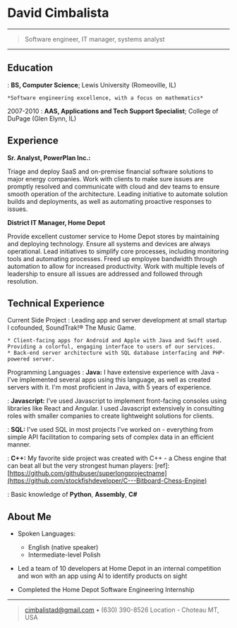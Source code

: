 David Cimbalista
============

----

>  Software engineer, IT manager, systems analyst

----

Education
---------

:   **BS, Computer Science**; Lewis University (Romeoville, IL)

    *Software engineering excellence, with a focus on mathematics*

2007-2010
:   **AAS, Applications and Tech Support Specialist**; College of DuPage (Glen Elynn, IL)

Experience
----------

**Sr. Analyst, PowerPlan Inc.:**

Triage and deploy SaaS and on-premise financial software
solutions to major energy companies. Work with clients to make
sure issues are promptly resolved and communicate with cloud
and dev teams to ensure smooth operation of the architecture.
Leading initiative to automate solution builds and deployments,
as well as automating proactive responses to issues.

**District IT Manager, Home Depot**

Provide excellent customer service to Home Depot stores by
maintaining and deploying technology. Ensure all systems and
devices are always operational. Lead initiatives to simplify core
processes, including monitoring tools and automating processes.
Freed up employee bandwidth through automation to allow for
increased productivity. Work with multiple levels of leadership to
ensure all issues are addressed and followed through resolution.

Technical Experience
--------------------

Current Side Project
:   Leading app and server development at small startup I cofounded, SoundTrak!® The Music Game.

    * Client-facing apps for Android and Apple with Java and Swift used. Providing a colorful, engaging interface to users of our services.
    * Back-end server architecture with SQL database interfacing and PHP-powered server.

Programming Languages
:   **Java:** I have extensive experience with Java - I've implemented several apps using this language, as well as created servers with it. I'm most proficient in Java, with 5 years of experience.

:   **Javascript:** I've used Javascript to implement front-facing consoles using libraries like React and Angular. I used Javascript extensively in consulting roles with smaller companies to create lightweight solutions for clients.

:   **SQL:** I've used SQL in most projects I've worked on - everything from simple API facilitation to comparing sets of complex data in an efficient manner.

:   **C++:** My favorite side project was created with C++ - a Chess engine that can beat all but the very strongest human players: [ref]: [https://github.com/githubuser/superlongprojectname](https://github.com/stockfishdeveloper/C---Bitboard-Chess-Engine)

:   Basic knowledge of **Python**, **Assembly**, **C#**

About Me
----------------------------------------

* Spoken Languages:

     * English (native speaker)
     * Intermediate-level Polish

* Led a team of 10 developers at Home Depot in an internal competition and won with an app using AI to identify products on sight

* Completed the Home Depot Software Engineering Internship

----

> <cimbalistad@gmail.com> • (630) 390-8526
> Location - Choteau MT, USA
